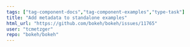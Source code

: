 ```yaml
---
tags: ["tag-component-docs","tag-component-examples","type-task"]
title: "Add metadata to standalone examples"
html_url: "https://github.com/bokeh/bokeh/issues/11765"
user: "tcmetzger"
repo: "bokeh/bokeh"
---
```


